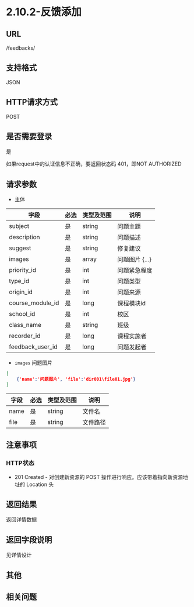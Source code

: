 # 2.10.2-反馈添加

## URL

/feedbacks/

## 支持格式

JSON

## HTTP请求方式

POST

## 是否需要登录

是

如果request中的认证信息不正确，要返回状态码 401，即NOT AUTHORIZED

## 请求参数

- 主体

字段 | 必选 | 类型及范围 | 说明
----|------|----------|-------------
subject             |   是   | string    | 问题主题
description         |   是   | string    | 问题描述
suggest             |   是   | string    | 修复建议
images              |   是   | array     | 问题图片 {...}
priority_id         |   是   | int       | 问题紧急程度
type_id             |   是   | int       | 问题类型
origin_id           |   是   | int       | 问题来源
course_module_id    |   是   | long      | 课程模块id
school_id           |   是   | int       | 校区
class_name          |   是   | string    | 班级
recorder_id         |   是   | long      | 课程实施者
feedback_user_id    |   是   | long      | 问题发起者

- `images` 问题图片

```json
[
    {'name':'问题图片', 'file':'dir001\file01.jpg'}
]
```

字段 | 必选 | 类型及范围 | 说明
----|------|----------|-------------
name         |   是   | string    | 文件名
file         |   是   | string    | 文件路径

## 注意事项

### HTTP状态

- 201 Created - 对创建新资源的 POST 操作进行响应。应该带着指向新资源地址的 Location 头

## 返回结果

返回详情数据

## 返回字段说明

见详情设计

## 其他

## 相关问题
